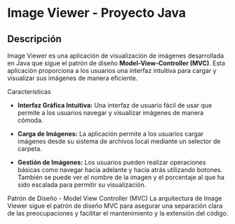 # Image Viewer - Proyecto Java

## Descripción

Image Viewer es una aplicación de visualización de imágenes desarrollada en Java que sigue el patrón de diseño **Model-View-Controller (MVC)**. Esta aplicación proporciona a los usuarios una interfaz intuitiva para cargar y visualizar sus imágenes de manera eficiente.

Características
- **Interfaz Gráfica Intuitiva:** Una interfaz de usuario fácil de usar que permite a los usuarios navegar y visualizar imágenes de manera cómoda.

* **Carga de Imágenes:** La aplicación permite a los usuarios cargar imágenes desde su sistema de archivos local mediante un selector de carpeta.

+ **Gestión de Imágenes:** Los usuarios pueden realizar operaciones básicas como navegar hacia adelante y hacia atrás utilizando botones. También se puede ver el nombre de la imagen y el porcentaje al que ha sido escalada para permitir su visualización.

Patrón de Diseño - Model View Controller (MVC)
La arquitectura de Image Viewer sigue el patrón de diseño MVC para asegurar una separación clara de las preocupaciones y facilitar el mantenimiento y la extensión del código.
